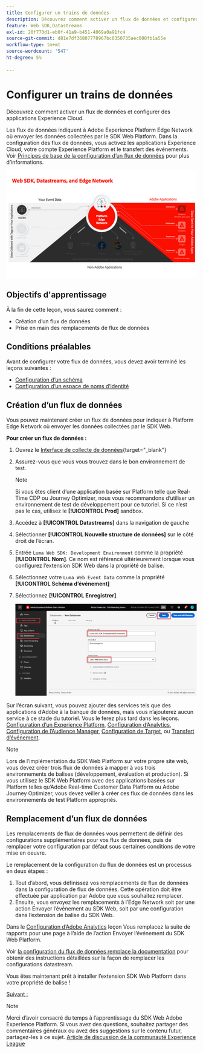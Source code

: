 ```yaml
---
title: Configurer un trains de données
description: Découvrez comment activer un flux de données et configurer des solutions Experience Cloud. Cette leçon fait partie du tutoriel Mise en oeuvre de Adobe Experience Cloud avec le SDK Web .
feature: Web SDK,Datastreams
exl-id: 20f770d1-eb0f-41a9-b451-4069a0a91fc4
source-git-commit: d81e7df36807778967bc0350735aec008fb1a55e
workflow-type: tm+mt
source-wordcount: '547'
ht-degree: 5%

---
```


# Configurer un trains de données

Découvrez comment activer un flux de données et configurer des applications Experience Cloud.

Les flux de données indiquent à Adobe Experience Platform Edge Network où envoyer les données collectées par le SDK Web Platform. Dans la configuration des flux de données, vous activez les applications Experience Cloud, votre compte Experience Platform et le transfert des événements. Voir [Principes de base de la configuration d’un flux de données](https://experienceleague.adobe.com/docs/experience-platform/edge/fundamentals/datastreams.html?lang=fr) pour plus d’informations.


![SDK Web, flux de données et diagramme Edge Network](assets/dc-websdk-datastreams.png)

## Objectifs d&#39;apprentissage

À la fin de cette leçon, vous saurez comment :

* Création dʼun flux de données
* Prise en main des remplacements de flux de données

## Conditions préalables

Avant de configurer votre flux de données, vous devez avoir terminé les leçons suivantes :

* [Configuration d’un schéma](configure-schemas.md)
* [Configuration d’un espace de noms d’identité](configure-identities.md)

## Création dʼun flux de données

Vous pouvez maintenant créer un flux de données pour indiquer à Platform Edge Network où envoyer les données collectées par le SDK Web.

**Pour créer un flux de données :**

1. Ouvrez le [Interface de collecte de données](https://launch.adobe.com/){target="_blank"}
1. Assurez-vous que vous vous trouvez dans le bon environnement de test.

   >[!NOTE]
   >
   >Si vous êtes client d’une application basée sur Platform telle que Real-Time CDP ou Journey Optimizer, nous vous recommandons d’utiliser un environnement de test de développement pour ce tutoriel. Si ce n’est pas le cas, utilisez le **[!UICONTROL Prod]** sandbox.

1. Accédez à **[!UICONTROL Datastreams]** dans la navigation de gauche
1. Sélectionner **[!UICONTROL Nouvelle structure de données]** sur le côté droit de l’écran.
1. Entrée `Luma Web SDK: Development Environment` comme la propriété **[!UICONTROL Nom]**. Ce nom est référencé ultérieurement lorsque vous configurez l’extension SDK Web dans la propriété de balise.
1. Sélectionnez votre `Luma Web Event Data` comme la propriété **[!UICONTROL Schéma d’événement]**
1. Sélectionnez **[!UICONTROL Enregistrer]**.

   ![Création du flux de données](assets/datastream-create-new-datastream.png)

Sur l’écran suivant, vous pouvez ajouter des services tels que des applications d’Adobe à la banque de données, mais vous n’ajouterez aucun service à ce stade du tutoriel. Vous le ferez plus tard dans les leçons. [Configuration d’un Experience Platform](setup-experience-platform.md), [Configuration d’Analytics](setup-analytics.md), [Configuration de l’Audience Manager](setup-audience-manager.md), [Configuration de Target](setup-target.md), ou [Transfert d’événement](setup-event-forwarding.md).

>[!NOTE]
>
>Lors de l’implémentation du SDK Web Platform sur votre propre site web, vous devez créer trois flux de données à mapper à vos trois environnements de balises (développement, évaluation et production). Si vous utilisez le SDK Web Platform avec des applications basées sur Platform telles qu’Adobe Real-time Customer Data Platform ou Adobe Journey Optimizer, vous devez veiller à créer ces flux de données dans les environnements de test Platform appropriés.

## Remplacement d’un flux de données

Les remplacements de flux de données vous permettent de définir des configurations supplémentaires pour vos flux de données, puis de remplacer votre configuration par défaut sous certaines conditions de votre mise en oeuvre.


Le remplacement de la configuration du flux de données est un processus en deux étapes :

1. Tout d’abord, vous définissez vos remplacements de flux de données dans la configuration de flux de données. Cette opération doit être effectuée par application par Adobe que vous souhaitez remplacer.
1. Ensuite, vous envoyez les remplacements à l’Edge Network soit par une action Envoyer l’événement au SDK Web, soit par une configuration dans l’extension de balise du SDK Web.

Dans le [Configuration d’Adobe Analytics](setup-analytics.md) leçon Vous remplacez la suite de rapports pour une page à l’aide de l’action Envoyer l’événement du SDK Web Platform.

Voir [la configuration du flux de données remplace la documentation](https://experienceleague.adobe.com/docs/experience-platform/datastreams/overrides.html?lang=en) pour obtenir des instructions détaillées sur la façon de remplacer les configurations datastream.

Vous êtes maintenant prêt à installer l’extension SDK Web Platform dans votre propriété de balise !

[Suivant : ](install-web-sdk.md)

>[!NOTE]
>
>Merci d’avoir consacré du temps à l’apprentissage du SDK Web Adobe Experience Platform. Si vous avez des questions, souhaitez partager des commentaires généraux ou avez des suggestions sur le contenu futur, partagez-les à ce sujet. [Article de discussion de la communauté Experience League](https://experienceleaguecommunities.adobe.com/t5/adobe-experience-platform-launch/tutorial-discussion-implement-adobe-experience-cloud-with-web/td-p/444996)
